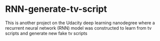 # RNN-generate-tv-script

This is another project on the Udacity deep learning nanodegree where a recurrent neural network (RNN) model was constructed 
to learn from tv scripts and generate new fake tv scripts
